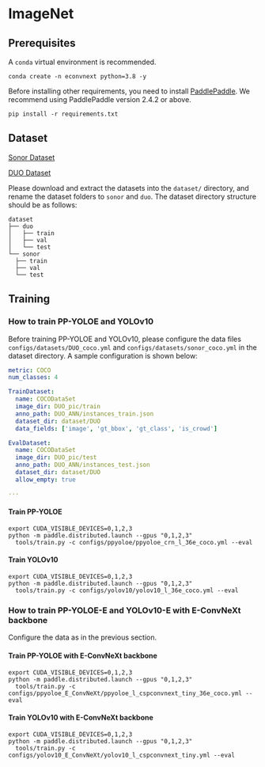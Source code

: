 # ImageNet

## Prerequisites

A ```conda``` virtual environment is recommended.

```
conda create -n econvnext python=3.8 -y
```
Before installing other requirements, you need to install [PaddlePaddle](https://www.paddlepaddle.org.cn/). We recommend using PaddlePaddle version 2.4.2 or above.
```
pip install -r requirements.txt
```

## Dataset

[Sonor Dataset](https://github.com/violetweir/Sonor_dataset)

[DUO Dataset](https://github.com/chongweiliu/DUO)

Please download and extract the datasets into the `dataset/` directory, and rename the dataset folders to `sonor` and `duo`.
The dataset directory structure should be as follows:

```
dataset
├── duo
│   ├── train
│   ├── val
│   └── test
└── sonor
  ├── train
  ├── val
  └── test
```
## Training

### How to train PP-YOLOE and YOLOv10

Before training PP-YOLOE and YOLOv10, please configure the data files `configs/datasets/DUO_coco.yml` and `configs/datasets/sonor_coco.yml` in the dataset directory.
A sample configuration is shown below:

```yaml
metric: COCO
num_classes: 4

TrainDataset:
  name: COCODataSet
  image_dir: DUO_pic/train
  anno_path: DUO_ANN/instances_train.json
  dataset_dir: dataset/DUO
  data_fields: ['image', 'gt_bbox', 'gt_class', 'is_crowd']

EvalDataset:
  name: COCODataSet
  image_dir: DUO_pic/test
  anno_path: DUO_ANN/instances_test.json
  dataset_dir: dataset/DUO
  allow_empty: true

···

```
#### Train PP-YOLOE

```shell
export CUDA_VISIBLE_DEVICES=0,1,2,3
python -m paddle.distributed.launch --gpus "0,1,2,3"
  tools/train.py -c configs/ppyoloe/ppyoloe_crn_l_36e_coco.yml --eval
```

#### Train YOLOv10

```shell
export CUDA_VISIBLE_DEVICES=0,1,2,3
python -m paddle.distributed.launch --gpus "0,1,2,3"
  tools/train.py -c configs/yolov10/yolov10_l_36e_coco.yml --eval
```

### How to train PP-YOLOE-E and YOLOv10-E with E-ConvNeXt backbone

Configure the data as in the previous section.

#### Train PP-YOLOE with E-ConvNeXt backbone

```shell
export CUDA_VISIBLE_DEVICES=0,1,2,3
python -m paddle.distributed.launch --gpus "0,1,2,3"
  tools/train.py -c configs/ppyoloe_E_ConvNeXt/ppyoloe_l_cspconvnext_tiny_36e_coco.yml --eval
```

#### Train YOLOv10 with E-ConvNeXt backbone

```shell
export CUDA_VISIBLE_DEVICES=0,1,2,3
python -m paddle.distributed.launch --gpus "0,1,2,3"
  tools/train.py -c configs/yolov10_E_ConvNeXt/yolov10_l_cspconvnext_tiny.yml --eval
```


